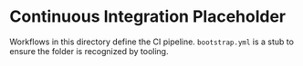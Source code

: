 # Continuous Integration Placeholder

Workflows in this directory define the CI pipeline. `bootstrap.yml` is a stub to
ensure the folder is recognized by tooling.
